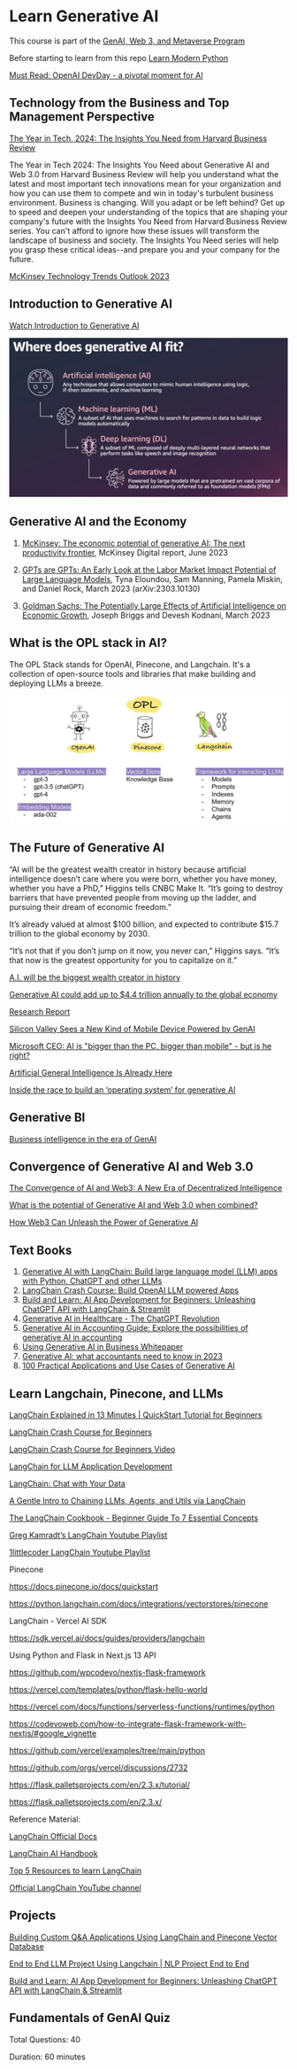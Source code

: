 # Learn Generative AI

This course is part of the [GenAI, Web 3, and Metaverse Program](https://docs.google.com/presentation/d/1XVSZhmv4XH14YpyDxJIvYWiUrF1EO9tsUnle17wCLIc/edit?usp=sharing)

Before starting to learn from this repo [Learn Modern Python](https://github.com/panaverse/learn-modern-python)

[Must Read: OpenAI DevDay - a pivotal moment for AI](https://www.aitidbits.ai/p/openai-devday)

## Technology from the Business and Top Management Perspective

[The Year in Tech, 2024: The Insights You Need from Harvard Business Review](https://www.hbsp.harvard.edu/product/10673-PDF-ENG)

The Year in Tech 2024: The Insights You Need about Generative AI and Web 3.0 from Harvard Business Review will help you understand what the latest and most important tech innovations mean for your organization and how you can use them to compete and win in today's turbulent business environment. Business is changing. Will you adapt or be left behind? Get up to speed and deepen your understanding of the topics that are shaping your company's future with the Insights You Need from Harvard Business Review series. You can't afford to ignore how these issues will transform the landscape of business and society. The Insights You Need series will help you grasp these critical ideas--and prepare you and your company for the future.

[McKinsey Technology Trends Outlook 2023](https://www.mckinsey.com/capabilities/mckinsey-digital/our-insights/the-top-trends-in-tech#new-and-notable)

## Introduction to Generative AI

[Watch Introduction to Generative AI](https://www.youtube.com/watch?v=G2fqAlgmoPo)

![Alt text](genai_fit.jpeg "Where Does GenAI Fit")


## Generative AI and the Economy

1. [McKinsey: The economic potential of generative AI: The next productivity frontier](https://www.mckinsey.com/capabilities/mckinsey-digital/our-insights/the-economic-potential-of-generative-ai-the-next-productivity-frontier#introduction), McKinsey Digital report, June 2023 

2. [GPTs are GPTs: An Early Look at the Labor Market Impact Potential of Large Language Models](https://arxiv.org/pdf/2303.10130.pdf), Tyna Eloundou, Sam Manning, Pamela Miskin, and Daniel Rock, March 2023 (arXiv:2303.10130)

3. [Goldman Sachs: The Potentially Large Effects of Artificial Intelligence on Economic Growth](https://www.gspublishing.com/content/research/en/reports/2023/03/27/d64e052b-0f6e-45d7-967b-d7be35fabd16.html), Joseph Briggs and Devesh Kodnani, March 2023




## What is the OPL stack in AI?

The OPL Stack stands for OpenAI, Pinecone, and Langchain. It's a collection of open-source tools and libraries that make building and deploying LLMs a breeze. 


![Alt text](opl.jpeg "OPL")


## The Future of Generative AI

“AI will be the greatest wealth creator in history because artificial intelligence doesn’t care where you were born, whether you have money, whether you have a PhD,” Higgins tells CNBC Make It. “It’s going to destroy barriers that have prevented people from moving up the ladder, and pursuing their dream of economic freedom.”

It’s already valued at almost $100 billion, and expected to contribute $15.7 trillion to the global economy by 2030.

“It’s not that if you don’t jump on it now, you never can,” Higgins says. “It’s that now is the greatest opportunity for you to capitalize on it.”

[A.I. will be the biggest wealth creator in history](https://www.cnbc.com/2023/07/10/how-to-use-ai-to-make-money-right-now-say-experts.html)

[Generative AI could add up to $4.4 trillion annually to the global economy](https://www.zdnet.com/article/generative-ai-could-add-up-to-4-4-trillion-annually-to-global-economy/)

[Research Report](https://www.mckinsey.com/capabilities/mckinsey-digital/our-insights/the-economic-potential-of-generative-ai-the-next-productivity-frontier#key-insights)

[Silicon Valley Sees a New Kind of Mobile Device Powered by GenAI](
https://www.bloomberg.com/news/newsletters/2023-10-02/silicon-valley-sees-a-new-kind-of-mobile-device-powered-by-ai)

[Microsoft CEO: AI is "bigger than the PC, bigger than mobile" - but is he right?](https://www.techradar.com/computing/artificial-intelligence/microsoft-ceo-ai-is-bigger-than-the-pc-bigger-than-mobile-but-is-he-right)

[Artificial General Intelligence Is Already Here](https://www.noemamag.com/artificial-general-intelligence-is-already-here/)

[Inside the race to build an ‘operating system’ for generative AI](https://venturebeat.com/ai/inside-the-race-to-build-an-operating-system-for-generative-ai/)

## Generative BI

[Business intelligence in the era of GenAI](https://www.youtube.com/watch?v=m0-ul3O3GwA)

## Convergence of Generative AI and Web 3.0

[The Convergence of AI and Web3: A New Era of Decentralized Intelligence](https://medium.com/@dhruvil7694/the-convergence-of-ai-and-web3-a-new-era-of-decentralized-intelligence-ca86aef481d)

[What is the potential of Generative AI and Web 3.0 when combined?](https://blog.softtek.com/en/what-is-the-potential-of-generative-ai-and-web-3.0-when-combined)

[How Web3 Can Unleash the Power of Generative AI](https://www.linkedin.com/pulse/how-web3-can-unleash-power-generative-ai-iman-sheikhansari/)


## Text Books

1. [Generative AI with LangChain: Build large language model (LLM) apps with Python, ChatGPT and other LLMs](https://www.amazon.com/Generative-AI-LangChain-language-ChatGPT/dp/1835083463/ref=sr_1_3)
2. [LangChain Crash Course: Build OpenAI LLM powered Apps](https://www.amazon.com/LangChain-Crash-Course-powered-building-ebook/dp/B0CHHHX118/ref=sr_1_2)
3. [Build and Learn: AI App Development for Beginners: Unleashing ChatGPT API with LangChain & Streamlit](https://www.amazon.com/Build-Learn-Development-Beginners-Unleashing/dp/B0CDNNC5Z1/ref=sr_1_1)
4. [Generative AI in Healthcare - The ChatGPT Revolution](https://leanpub.com/generative-ai-in-healthcare)
5. [Generative AI in Accounting Guide: Explore the possibilities of generative AI in accounting](https://www.icaew.com/technical/technology/artificial-intelligence/generative-ai-guide)
6. [Using Generative AI in Business Whitepaper](https://resources.multiply.ai/en-gb/multiply-white-paper-chatgpt-and-generative-ai-download)
7. [Generative AI: what accountants need to know in 2023](https://www.amazon.com/Generative-AI-what-accountants-need/dp/B0CCL1P8XP)
8. [100 Practical Applications and Use Cases of Generative AI](https://ai.gov.ae/wp-content/uploads/2023/04/406.-Generative-AI-Guide_ver1-EN.pdf)

## Learn Langchain, Pinecone, and LLMs

[LangChain Explained in 13 Minutes | QuickStart Tutorial for Beginners](https://www.youtube.com/watch?v=aywZrzNaKjs)

[LangChain Crash Course for Beginners](https://www.freecodecamp.org/news/learn-langchain-for-llm-development/) 

[LangChain Crash Course for Beginners Video](https://www.youtube.com/watch?v=lG7Uxts9SXs)

[LangChain for LLM Application Development](https://www.deeplearning.ai/short-courses/langchain-for-llm-application-development/)

[LangChain: Chat with Your Data](https://www.deeplearning.ai/short-courses/langchain-chat-with-your-data/)

[A Gentle Intro to Chaining LLMs, Agents, and Utils via LangChain](https://towardsdatascience.com/a-gentle-intro-to-chaining-llms-agents-and-utils-via-langchain-16cd385fca81) 

[The LangChain Cookbook - Beginner Guide To 7 Essential Concepts](https://www.youtube.com/watch?v=2xxziIWmaSA&list=PLqZXAkvF1bPNQER9mLmDbntNfSpzdDIU5&index=4&t=1092s)

[Greg Kamradt’s LangChain Youtube Playlist](https://www.youtube.com/playlist?list=PLqZXAkvF1bPNQER9mLmDbntNfSpzdDIU5)

[1littlecoder LangChain Youtube Playlist](https://www.youtube.com/playlist?list=PLpdmBGJ6ELUK-v0MK-t4wZmVEbxM5xk6L)

Pinecone

https://docs.pinecone.io/docs/quickstart

https://python.langchain.com/docs/integrations/vectorstores/pinecone 

LangChain - Vercel AI SDK

https://sdk.vercel.ai/docs/guides/providers/langchain 

Using Python and Flask in Next.js 13 API

https://github.com/wpcodevo/nextjs-flask-framework

https://vercel.com/templates/python/flask-hello-world

https://vercel.com/docs/functions/serverless-functions/runtimes/python 

https://codevoweb.com/how-to-integrate-flask-framework-with-nextjs/#google_vignette 

https://github.com/vercel/examples/tree/main/python 

https://github.com/orgs/vercel/discussions/2732 

https://flask.palletsprojects.com/en/2.3.x/tutorial/

https://flask.palletsprojects.com/en/2.3.x/ 

Reference Material:
	
[LangChain Official Docs](https://python.langchain.com/docs/get_started/introduction)

[LangChain AI Handbook](https://www.pinecone.io/learn/series/langchain/)

[Top 5 Resources to learn LangChain](https://medium.com/@ankity09/top-5-resources-to-learn-langchain-e2bdbbd11702)

[Official LangChain YouTube channel](https://python.langchain.com/docs/additional_resources/youtube)



## Projects

[Building Custom Q&A Applications Using LangChain and Pinecone Vector Database](https://www.analyticsvidhya.com/blog/2023/08/qa-applications/)

[End to End LLM Project Using Langchain | NLP Project End to End](https://www.youtube.com/watch?v=MoqgmWV1fm8)

[Build and Learn: AI App Development for Beginners: Unleashing ChatGPT API with LangChain & Streamlit](https://www.amazon.com/Build-Learn-Development-Beginners-Unleashing/dp/B0CDNNC5Z1/ref=tmm_pap_swatch_0?_encoding=UTF8&qid=1695978776&sr=8-1) 

## Fundamentals of GenAI Quiz

Total Questions: 40

Duration: 60 minutes 



